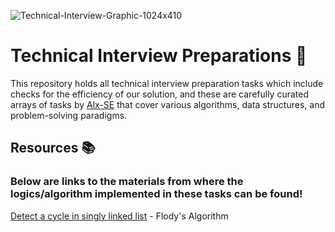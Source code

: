 ![Technical-Interview-Graphic-1024x410](https://github.com/El-gibbor/alx-interview_preps/assets/107848793/5cf58662-d7b7-4a45-a231-5528bc1ab766)
# Technical Interview Preparations 💫 
This repository holds all technical interview preparation tasks which include checks for the efficiency of our solution, and these are carefully curated arrays of tasks by [Alx-SE](www.alxafrica.com) that cover various algorithms, data structures, and problem-solving paradigms.
## Resources 📚  
### Below are links to the materials from where the logics/algorithm implemented in these tasks can be found!  
[Detect a cycle in singly linked list](https://www.codingninjas.com/studio/library/floyds-cycle-finding-algorithm) - Flody's Algorithm
